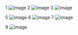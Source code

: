 1 ![image](https://github.com/adityavdn/ST-Lab/assets/105700853/8673a5e0-1491-4015-bdbe-20d0088601d2)
2 ![image](https://github.com/adityavdn/ST-Lab/assets/105700853/ef82a631-1cce-47fa-8d36-6d0804a11c7a)
3 ![image](https://github.com/adityavdn/ST-Lab/assets/105700853/ad382478-c7e4-4a68-8c00-409ec9874a3c)

5 ![image](https://github.com/adityavdn/ST-Lab/assets/105700853/0487dd92-0071-41de-a59e-5633096c3749)
6 ![image](https://github.com/adityavdn/ST-Lab/assets/105700853/d582500c-775f-4b78-a4a1-111fc8c2d4c8)
7 ![image](https://github.com/adityavdn/ST-Lab/assets/105700853/02f3f1a8-c6e7-48f3-a40a-195981aee5a2)

9 ![image](https://github.com/adityavdn/ST-Lab/assets/105700853/b26b1290-d4e0-4e50-ac68-96bb479d3ae3)
